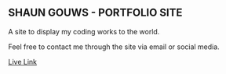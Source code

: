 ## SHAUN GOUWS - PORTFOLIO SITE

A site to display my coding works to the world. 

Feel free to contact me through the site via email or social media. 

[Live Link](https://goose39.github.io/portfolio/)